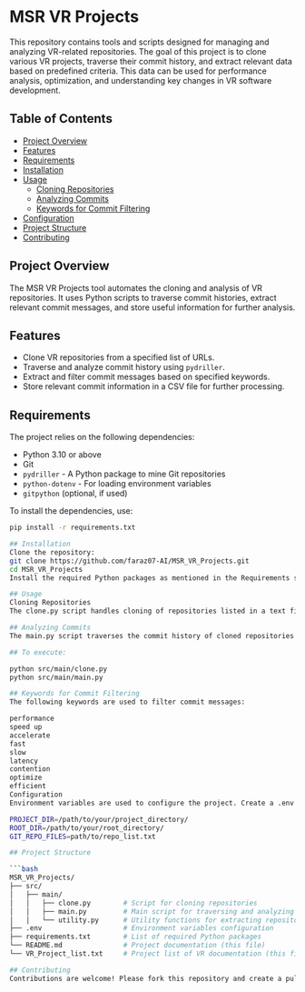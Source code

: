 # MSR VR Projects

This repository contains tools and scripts designed for managing and analyzing VR-related repositories. The goal of this project is to clone various VR projects, traverse their commit history, and extract relevant data based on predefined criteria. This data can be used for performance analysis, optimization, and understanding key changes in VR software development.

## Table of Contents

- [Project Overview](#project-overview)
- [Features](#features)
- [Requirements](#requirements)
- [Installation](#installation)
- [Usage](#usage)
  - [Cloning Repositories](#cloning-repositories)
  - [Analyzing Commits](#analyzing-commits)
  - [Keywords for Commit Filtering](#keywords-for-commit-filtering)
- [Configuration](#configuration)
- [Project Structure](#project-structure)
- [Contributing](#contributing)

## Project Overview

The MSR VR Projects tool automates the cloning and analysis of VR repositories. It uses Python scripts to traverse commit histories, extract relevant commit messages, and store useful information for further analysis.

## Features

- Clone VR repositories from a specified list of URLs.
- Traverse and analyze commit history using `pydriller`.
- Extract and filter commit messages based on specified keywords.
- Store relevant commit information in a CSV file for further processing.

## Requirements

The project relies on the following dependencies:

- Python 3.10 or above
- Git
- `pydriller` - A Python package to mine Git repositories
- `python-dotenv` - For loading environment variables
- `gitpython` (optional, if used)

To install the dependencies, use:

```bash
pip install -r requirements.txt

## Installation
Clone the repository:
git clone https://github.com/faraz07-AI/MSR_VR_Projects.git
cd MSR_VR_Projects
Install the required Python packages as mentioned in the Requirements section.

## Usage
Cloning Repositories
The clone.py script handles cloning of repositories listed in a text file specified by the GIT_REPO_FILES environment variable.

## Analyzing Commits
The main.py script traverses the commit history of cloned repositories and extracts relevant information based on a predefined list of keywords. The extracted data is saved in a CSV file.

## To execute:

python src/main/clone.py
python src/main/main.py

## Keywords for Commit Filtering
The following keywords are used to filter commit messages:

performance
speed up
accelerate
fast
slow
latency
contention
optimize
efficient
Configuration
Environment variables are used to configure the project. Create a .env file in the root directory and add the following variables:

PROJECT_DIR=/path/to/your/project_directory/
ROOT_DIR=/path/to/your/root_directory/
GIT_REPO_FILES=path/to/repo_list.txt

## Project Structure

```bash
MSR_VR_Projects/
├── src/
│   ├── main/
│   │   ├── clone.py        # Script for cloning repositories
│   │   ├── main.py         # Main script for traversing and analyzing commits
│   │   └── utility.py      # Utility functions for extracting repository details
├── .env                    # Environment variables configuration
├── requirements.txt        # List of required Python packages
└── README.md               # Project documentation (this file)
└── VR_Project_list.txt     # Project list of VR documentation (this file)

## Contributing
Contributions are welcome! Please fork this repository and create a pull request with your proposed changes. For major changes, please open an issue first to discuss what you would like to change.



